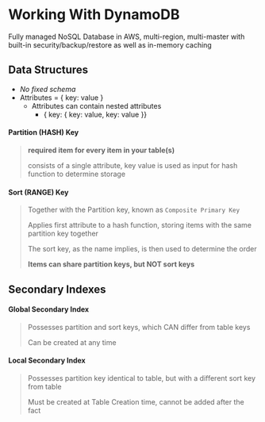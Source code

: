 # Working With DynamoDB
Fully managed NoSQL Database in AWS, multi-region, multi-master with built-in security/backup/restore as well as in-memory caching

## Data Structures
- *No fixed schema*
- Attributes = { key: value }
  - Attributes can contain nested attributes
    - { key: { key: value, key: value }}

#### Partition (HASH) Key 
> **required item for every item in your table(s)**
>
> consists of a single attribute, key value is used as input for hash function to determine storage

#### Sort (RANGE) Key
> Together with the Partition key, known as `Composite Primary Key`
>
> Applies first attribute to a hash function, storing items with the same partition key together
>
> The sort key, as the name implies, is then used to determine the order
>
> **Items can share partition keys, but NOT sort keys**

## Secondary Indexes
#### **Global Secondary Index**
> Possesses partition and sort keys, which CAN differ from table keys
>
> Can be created at any time

#### **Local Secondary Index**
> Possesses partition key identical to table, but with a different sort key from table
>
> Must be created at Table Creation time, cannot be added after the fact
